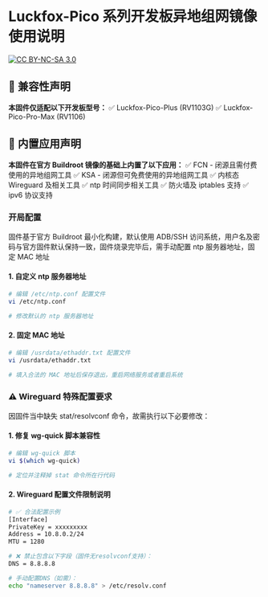 # Luckfox-Pico 系列开发板异地组网镜像使用说明

[![CC BY-NC-SA 3.0](https://img.shields.io/badge/License-CC%20BY--NC--SA%203.0-lightgrey.svg)](https://creativecommons.org/licenses/by-nc-sa/3.0/)

## 🚨 兼容性声明
**本固件仅适配以下开发板型号：**
✅ Luckfox-Pico-Plus (RV1103G)
✅ Luckfox-Pico-Pro-Max (RV1106)

## 🚨 内置应用声明
**本固件在官方 Buildroot 镜像的基础上内置了以下应用：**
✅ FCN - 闭源且需付费使用的异地组网工具
✅ KSA - 闭源但可免费使用的异地组网工具
✅ 内核态 Wireguard 及相关工具
✅ ntp 时间同步相关工具
✅ 防火墙及 iptables 支持
✅ ipv6 协议支持

### 开局配置
固件基于官方 Buildroot 最小化构建，默认使用 ADB/SSH 访问系统，用户名及密码与官方固件默认保持一致，固件烧录完毕后，需手动配置 ntp 服务器地址，固定 MAC 地址

#### 1. 自定义 ntp 服务器地址

```bash
# 编辑 /etc/ntp.conf 配置文件
vi /etc/ntp.conf

# 修改默认的 ntp 服务器地址
```

#### 2. 固定 MAC 地址

```bash
# 编辑 /usrdata/ethaddr.txt 配置文件
vi /usrdata/ethaddr.txt

# 填入合法的 MAC 地址后保存退出，重启网络服务或者重启系统
```

### ⚠️ Wireguard 特殊配置要求
因固件当中缺失 stat/resolvconf 命令，故需执行以下必要修改：

#### 1. 修复 wg-quick 脚本兼容性

```bash
# 编辑 wg-quick 脚本
vi $(which wg-quick)

# 定位并注释掉 stat 命令所在行代码
```

#### 2. Wireguard 配置文件限制说明

```bash
# ✅ 合法配置示例
[Interface]
PrivateKey = xxxxxxxxx
Address = 10.8.0.2/24
MTU = 1280

# ❌ 禁止包含以下字段（固件无resolvconf支持）：
DNS = 8.8.8.8

# 手动配置DNS（如需）：
echo "nameserver 8.8.8.8" > /etc/resolv.conf
```
